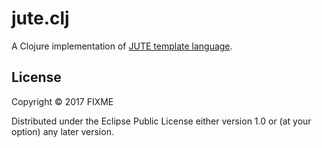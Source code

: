 # jute.clj

A Clojure implementation of [JUTE template
language](https://github.com/HealthSamurai/jute.js).

## License

Copyright © 2017 FIXME

Distributed under the Eclipse Public License either version 1.0 or (at
your option) any later version.
